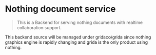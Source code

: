 # Nothing document service

> This is a Backend for serving nothing documents with realtime collaboration support.

This backend source will be managed under gridaco/grida since nothing graphics engine is rapidly changing and grida is the only product using nothing.
